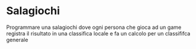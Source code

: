 # Salagiochi
Programmare una salagiochi dove ogni persona che gioca ad un game registra il risultato in una classifica locale e fa un calcolo per un classififca generale

